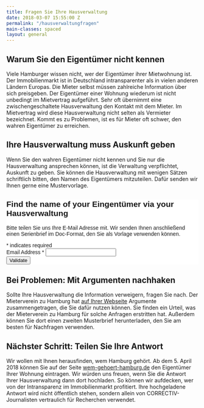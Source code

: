 ```yaml
---
title: Fragen Sie Ihre Hausverwaltung
date: 2018-03-07 15:55:00 Z
permalink: "/hausverwaltungfragen"
main-classes: spaced
layout: general
---
```


## Warum Sie den Eigentümer nicht kennen
Viele Hamburger wissen nicht, wer der Eigentümer ihrer Mietwohnung ist. Der Immobilienmarkt ist in Deutschland intransparenter als in vielen anderen Ländern Europas. Die Mieter selbst müssen zahlreiche Information über sich preisgeben. Der Eigentümer einer Wohnung wiederum ist nicht unbedingt im Mietvertrag aufgeführt. Sehr oft übernimmt eine zwischengeschaltete Hausverwaltung den Kontakt mit dem Mieter. Im Mietvertrag wird diese Hausverwaltung nicht selten als Vermieter bezeichnet. Kommt es zu Problemen, ist es für Mieter oft schwer, den wahren Eigentümer zu erreichen.

## Ihre Hausverwaltung muss Auskunft geben
Wenn Sie den wahren Eigentümer nicht kennen und Sie nur die Hausverwaltung ansprechen können, ist die Verwaltung verpflichtet, Auskunft zu geben. Sie können die Hausverwaltung mit wenigen Sätzen schriftlich bitten, den Namen des Eigentümers mitzuteilen. Dafür senden wir Ihnen gerne eine Mustervorlage. 

<!-- Begin MailChimp Signup Form -->
<link href="//cdn-images.mailchimp.com/embedcode/classic-10_7.css" rel="stylesheet" type="text/css">
<style type="text/css">
	#mc_embed_signup{background:#fff; clear:left; font:14px Helvetica,Arial,sans-serif; }
	/* Add your own MailChimp form style overrides in your site stylesheet or in this style block.
	   We recommend moving this block and the preceding CSS link to the HEAD of your HTML file. */
</style>
<div id="mc_embed_signup">
<form action="https://correctiv.us12.list-manage.com/subscribe/post?u=74b23e1b0af8c36eb217e01c1&amp;id=4a8c81f17b" method="post" id="mc-embedded-subscribe-form" name="mc-embedded-subscribe-form" class="validate" target="_blank" novalidate>
    <div id="mc_embed_signup_scroll">
	<h2>Find the name of your Eingentümer via your Hausverwaltung</h2>
          <p>Bitte teilen Sie uns Ihre E-Mail Adresse mit. Wir senden Ihnen anschließend einen Serienbrief im Doc-Format, den Sie als Vorlage verwenden können.</p>
<div class="indicates-required"><span class="asterisk">*</span> indicates required</div>
<div class="mc-field-group">
	<label for="mce-EMAIL">Email Address  <span class="asterisk">*</span>
</label>
	<input type="email" value="" name="EMAIL" class="required email" id="mce-EMAIL">
</div>
	<div id="mce-responses" class="clear">
		<div class="response" id="mce-error-response" style="display:none"></div>
		<div class="response" id="mce-success-response" style="display:none"></div>
	</div>    <!-- real people should not fill this in and expect good things - do not remove this or risk form bot signups-->
    <div style="position: absolute; left: -5000px;" aria-hidden="true"><input type="text" name="b_74b23e1b0af8c36eb217e01c1_4a8c81f17b" tabindex="-1" value=""></div>
    <div class="clear"><input type="submit" value="Validate" name="subscribe" id="mc-embedded-subscribe" class="button"></div>
    </div>
</form>
</div>
<script type='text/javascript' src='//s3.amazonaws.com/downloads.mailchimp.com/js/mc-validate.js'></script><script type='text/javascript'>(function($) {window.fnames = new Array(); window.ftypes = new Array();fnames[0]='EMAIL';ftypes[0]='email';}(jQuery));var $mcj = jQuery.noConflict(true);</script>
<!--End mc_embed_signup--> 

## Bei Problemen: Mit Argumenten nachhaken 
Sollte Ihre Hausverwaltung die Information verweigern, fragen Sie nach. Der Mieterverein zu Hamburg hat [auf Ihrer Webseite](https://www.mieterverein-hamburg.de/de/aktuelles/meldungen/meldung/wer-ist-mein-vermieter-wem-gehoert-meine-mietwohnung/index.html) Argumente zusammengetragen, die Sie dafür nutzen können. Sie finden ein Urteil, was der Mieterverein zu Hamburg für solche Anfragen erstritten hat. Außerdem können Sie dort einen zweiten Musterbrief herunterladen, den Sie am besten für Nachfragen verwenden.

## Nächster Schritt: Teilen Sie Ihre Antwort
Wir wollen mit Ihnen herausfinden, wem Hamburg gehört. Ab dem 5. April 2018 können Sie auf der Seite [wem-gehoert-hamburg.de](https://wem-gehoert-hamburg.de/) den Eigentümer Ihrer Wohnung eintragen. Wir würden uns freuen, wenn Sie die Antwort Ihrer Hausverwaltung dann dort hochladen. So können wir aufdecken, wer von der Intransparenz im Immobilienmarkt profitiert. Ihre hochgeladene Antwort wird nicht öffentlich stehen, sondern allein von CORRECTIV-Journalisten vertraulich für Recherchen verwendet. 




